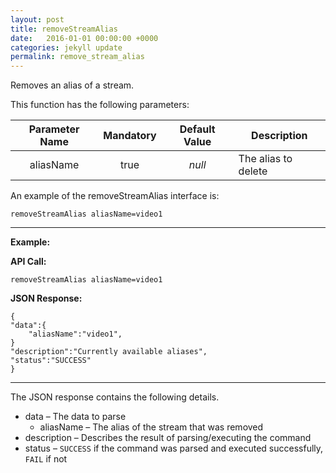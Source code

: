 ```yaml
---
layout: post
title: removeStreamAlias
date:   2016-01-01 00:00:00 +0000
categories: jekyll update
permalink: remove_stream_alias
---
```


Removes an alias of a stream.

This function has the following parameters:

| **Parameter Name** | **Mandatory** | **Default Value** | **Description**     |
| :----------------: | :-----------: | :---------------: | ------------------- |
|     aliasName      |     true      |      *null*       | The alias to delete |

An example of the removeStreamAlias interface is:

``` 
removeStreamAlias aliasName=video1
```

------

**Example:**

**API Call:**

``` 
removeStreamAlias aliasName=video1
```

**JSON Response:**

``` 
{
"data":{
	"aliasName":"video1",
}
"description":"Currently available aliases",
"status":"SUCCESS"
}
```

------

The JSON response contains the following details.

- data – The data to parse
  - aliasName – The alias of the stream that was removed
- description – Describes the result of parsing/executing the command
- status – `SUCCESS` if the command was parsed and executed successfully, `FAIL` if not
